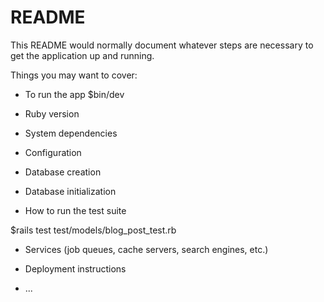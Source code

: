 # README

This README would normally document whatever steps are necessary to get the
application up and running.

Things you may want to cover:
* To run the app
$bin/dev

* Ruby version

* System dependencies

* Configuration

* Database creation

* Database initialization

* How to run the test suite

$rails test test/models/blog_post_test.rb

* Services (job queues, cache servers, search engines, etc.)

* Deployment instructions

* ...
